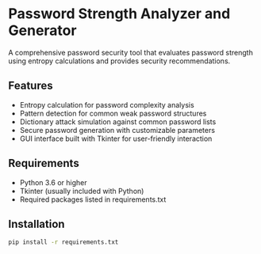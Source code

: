 # Password Strength Analyzer and Generator

A comprehensive password security tool that evaluates password strength using entropy calculations and provides security recommendations.

## Features

- Entropy calculation for password complexity analysis
- Pattern detection for common weak password structures
- Dictionary attack simulation against common password lists
- Secure password generation with customizable parameters
- GUI interface built with Tkinter for user-friendly interaction

## Requirements

- Python 3.6 or higher
- Tkinter (usually included with Python)
- Required packages listed in requirements.txt

## Installation
```bash
pip install -r requirements.txt
